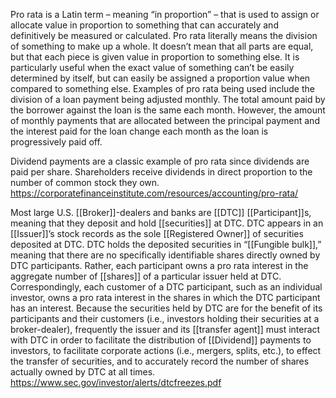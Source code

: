 Pro rata is a Latin term – meaning “in proportion” – that is used to assign or allocate value in proportion to something that can accurately and definitively be measured or calculated.
Pro rata literally means the division of something to make up a whole. It doesn’t mean that all parts are equal, but that each piece is given value in proportion to something else. It is particularly useful when the exact value of something can’t be easily determined by itself, but can easily be assigned a proportion value when compared to something else.
Examples of pro rata being used include the division of a loan payment being adjusted monthly. The total amount paid by the borrower against the loan is the same each month. However, the amount of monthly payments that are allocated between the principal payment and the interest paid for the loan change each month as the loan is progressively paid off.

Dividend payments are a classic example of pro rata since dividends are paid per share. Shareholders receive dividends in direct proportion to the number of common stock they own.
https://corporatefinanceinstitute.com/resources/accounting/pro-rata/

Most large U.S. [[Broker]]-dealers and banks are [[DTC]] [[Participant]]s, meaning that they deposit and hold [[securities]] at DTC. DTC appears in an [[Issuer]]’s stock records as the sole [[Registered Owner]] of securities deposited at DTC. DTC holds the deposited securities in “[[Fungible bulk]],” meaning that there are no specifically identifiable shares directly owned by DTC participants. Rather, each participant owns a pro rata interest in the aggregate number of [[shares]] of a particular issuer held at DTC. Correspondingly, each customer of a DTC participant, such as an individual investor, owns a pro rata interest in the shares in which the DTC participant has an interest. Because the securities held by DTC are for the benefit of its participants and their customers (i.e., investors holding their securities at a broker-dealer), frequently the issuer and its [[transfer agent]] must interact with DTC in order to facilitate the distribution of [[Dividend]] payments to investors, to facilitate corporate actions (i.e., mergers, splits, etc.), to effect the transfer of securities, and to accurately record the number of shares actually owned by DTC at all times.
https://www.sec.gov/investor/alerts/dtcfreezes.pdf